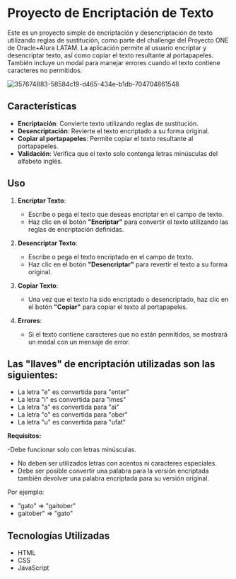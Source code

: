 # Proyecto de Encriptación de Texto

Este es un proyecto simple de encriptación y desencriptación de texto utilizando reglas de sustitución, como parte del challenge del Proyecto ONE de Oracle+Alura LATAM. 
La aplicación permite al usuario encriptar y desencriptar texto, así como copiar el texto resultante al portapapeles. También incluye un modal para manejar errores cuando el texto contiene caracteres no permitidos.

![357674883-58584c19-d465-434e-b1db-704704861548](https://github.com/user-attachments/assets/55515875-1493-4d07-826b-793a4cd1bec2)


## Características

- **Encriptación**: Convierte texto utilizando reglas de sustitución.
- **Desencriptación**: Revierte el texto encriptado a su forma original.
- **Copiar al portapapeles**: Permite copiar el texto resultante al portapapeles.
- **Validación**: Verifica que el texto solo contenga letras minúsculas del alfabeto inglés.

## Uso

1. **Encriptar Texto**:
   - Escribe o pega el texto que deseas encriptar en el campo de texto.
   - Haz clic en el botón **"Encriptar"** para convertir el texto utilizando las reglas de encriptación definidas.

2. **Desencriptar Texto**:
   - Escribe o pega el texto encriptado en el campo de texto.
   - Haz clic en el botón **"Desencriptar"** para revertir el texto a su forma original.

3. **Copiar Texto**:
   - Una vez que el texto ha sido encriptado o desencriptado, haz clic en el botón **"Copiar"** para copiar el texto al portapapeles.

4. **Errores**:
   - Si el texto contiene caracteres que no están permitidos, se mostrará un modal con un mensaje de error.

## Las "llaves" de encriptación utilizadas son las siguientes:

- La letra "e" es convertida para "enter"
- La letra "i" es convertida para "imes"
- La letra "a" es convertida para "ai"
- La letra "o" es convertida para "ober"
- La letra "u" es convertida para "ufat"

**Requisitos:**

-Debe funcionar solo con letras minúsculas.
- No deben ser utilizados letras con acentos ni caracteres especiales.
- Debe ser posible convertir una palabra para la versión encriptada también devolver una palabra encriptada para su versión original.

Por ejemplo:
- "gato" => "gaitober"
- gaitober" => "gato"

## Tecnologías Utilizadas

- HTML
- CSS 
- JavaScript

